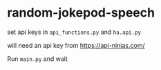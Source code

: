 # random-jokepod-speech

set api keys in `api_functions.py` and `ha.api.py`

will need an api key from https://api-ninjas.com/ 

Run `main.py` and wait
